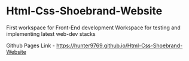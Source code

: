 # Html-Css-Shoebrand-Website
First workspace for Front-End development
Workspace for testing and implementing latest web-dev stacks

Github Pages Link - https://hunter9769.github.io/Html-Css-Shoebrand-Website
